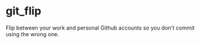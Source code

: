 # git_flip
Flip between your work and personal Github accounts so you don't commit using the wrong one.
